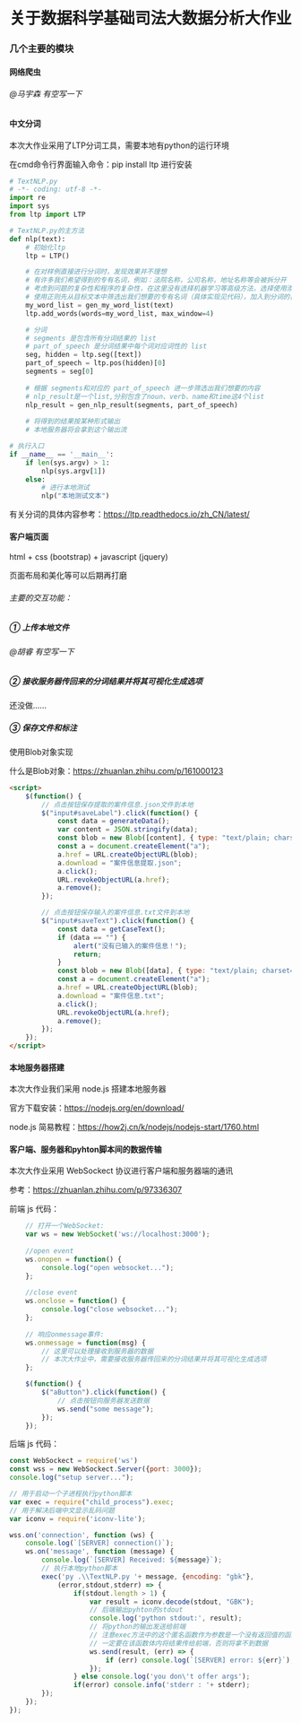 # 关于数据科学基础司法大数据分析大作业



### 几个主要的模块



#### 网络爬虫

###### @马宇森 有空写一下



#### 中文分词

本次大作业采用了LTP分词工具，需要本地有python的运行环境

在cmd命令行界面输入命令：pip install ltp 进行安装

```python
# TextNLP.py
# -*- coding: utf-8 -*-
import re
import sys
from ltp import LTP

# TextNLP.py的主方法
def nlp(text):
    # 初始化ltp
    ltp = LTP()

    # 在对样例直接进行分词时，发现效果并不理想
    # 有许多我们希望得到的专有名词，例如：法院名称，公司名称，地址名称等会被拆分开
    # 考虑到问题的复杂性和程序的复杂性，在这里没有选择机器学习等高级方法，选择使用添加自定义词典的方式
    # 使用正则先从目标文本中筛选出我们想要的专有名词（具体实现见代码），加入到分词的自定义词典中
    my_word_list = gen_my_word_list(text)
    ltp.add_words(words=my_word_list, max_window=4)

    # 分词
    # segments 是包含所有分词结果的 list
    # part_of_speech 是分词结果中每个词对应词性的 list
    seg, hidden = ltp.seg([text])
    part_of_speech = ltp.pos(hidden)[0]
    segments = seg[0]
	
    # 根据 segments和对应的 part_of_speech 进一步筛选出我们想要的内容
    # nlp_result是一个list,分别包含了noun、verb、name和time这4个list
    nlp_result = gen_nlp_result(segments, part_of_speech)
    
	# 将得到的结果按某种形式输出
    # 本地服务器将会拿到这个输出流

# 执行入口
if __name__ == '__main__':
    if len(sys.argv) > 1:
        nlp(sys.argv[1])
    else:
        # 进行本地测试
        nlp("本地测试文本")
```

有关分词的具体内容参考：https://ltp.readthedocs.io/zh_CN/latest/



#### 客户端页面

html + css (bootstrap) + javascript (jquery)

页面布局和美化等可以后期再打磨

###### 主要的交互功能：

##### ① 上传本地文件  

###### 		@胡睿 有空写一下

##### ② 接收服务器传回来的分词结果并将其可视化生成选项

还没做......

##### ③ 保存文件和标注

使用Blob对象实现

什么是Blob对象：https://zhuanlan.zhihu.com/p/161000123

```HTML
<script>
    $(function() {
        // 点击按钮保存提取的案件信息.json文件到本地
        $("input#saveLabel").click(function() {
            const data = generateData();
            var content = JSON.stringify(data);
            const blob = new Blob([content], { type: "text/plain; charset=utf-8" });
            const a = document.createElement("a");
            a.href = URL.createObjectURL(blob);
            a.download = "案件信息提取.json";
            a.click();
            URL.revokeObjectURL(a.href);
            a.remove();
        });

        // 点击按钮保存输入的案件信息.txt文件到本地
        $("input#saveText").click(function() {
            const data = getCaseText();
            if (data == "") {
                alert("没有已输入的案件信息！");
                return;
            }
            const blob = new Blob([data], { type: "text/plain; charset=utf-8" });
            const a = document.createElement("a");
            a.href = URL.createObjectURL(blob);
            a.download = "案件信息.txt";
            a.click();
            URL.revokeObjectURL(a.href);
            a.remove();
        });
    });
</script>
```



#### 本地服务器搭建

本次大作业我们采用 node.js 搭建本地服务器

官方下载安装：https://nodejs.org/en/download/

node.js 简易教程：https://how2j.cn/k/nodejs/nodejs-start/1760.html





#### 客户端、服务器和pyhton脚本间的数据传输

本次大作业采用 WebSockect 协议进行客户端和服务器端的通讯

参考：https://zhuanlan.zhihu.com/p/97336307

前端 js 代码：

```javascript
    // 打开一个WebSocket:
    var ws = new WebSocket('ws://localhost:3000');
    
    //open event
    ws.onopen = function() {
        console.log("open websocket...");
    };
    
    //close event
    ws.onclose = function() {
        console.log("close websocket...");
    };
    
    // 响应onmessage事件:
    ws.onmessage = function(msg) { 
        // 这里可以处理接收到服务器的数据
        // 本次大作业中，需要接收服务器传回来的分词结果并将其可视化生成选项
    };

    $(function() {
        $("aButton").click(function() {
            // 点击按钮向服务器发送数据
            ws.send("some message");
        });
    });
```

后端 js 代码：

```javascript
const WebSockect = require('ws')
const wss = new WebSockect.Server({port: 3000});
console.log("setup server...");

// 用于启动一个子进程执行python脚本
var exec = require("child_process").exec;
// 用于解决后端中文显示乱码问题
var iconv = require('iconv-lite');

wss.on('connection', function (ws) {
    console.log(`[SERVER] connection()`);
    ws.on('message', function (message) {
        console.log(`[SERVER] Received: ${message}`);
        // 执行本地python脚本
        exec('py .\\TextNLP.py '+ message, {encoding: "gbk"},
            (error,stdout,stderr) => {
            	if(stdout.length > 1) {
                	var result = iconv.decode(stdout, "GBK");
                    // 后端输出pyhton的stdout
                	console.log('python stdout:', result);
                    // 将python的输出发送给前端
                    // 注意exec方法中的这个匿名函数作为参数是一个没有返回值的函数
                    // 一定要在该函数体内将结果传给前端，否则将拿不到数据
                	ws.send(result, (err) => {
                    	if (err) console.log(`[SERVER] error: ${err}`);
                	});
            	} else console.log('you don\'t offer args');
            	if(error) console.info('stderr : '+ stderr); 
        });
    });
});
```

